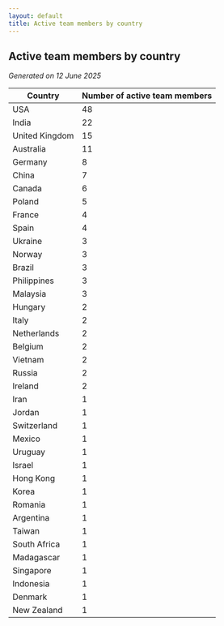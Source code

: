 ```yaml
---
layout: default
title: Active team members by country
---
```

## Active team members by country
*Generated on 12 June 2025*

| Country | Number of active team members |
| --- | --- |
| USA | 48 |
| India | 22 |
| United Kingdom | 15 |
| Australia | 11 |
| Germany | 8 |
| China | 7 |
| Canada | 6 |
| Poland | 5 |
| France | 4 |
| Spain | 4 |
| Ukraine | 3 |
| Norway | 3 |
| Brazil | 3 |
| Philippines | 3 |
| Malaysia | 3 |
| Hungary | 2 |
| Italy | 2 |
| Netherlands | 2 |
| Belgium | 2 |
| Vietnam | 2 |
| Russia | 2 |
| Ireland | 2 |
| Iran | 1 |
| Jordan | 1 |
| Switzerland | 1 |
| Mexico | 1 |
| Uruguay | 1 |
| Israel | 1 |
| Hong Kong | 1 |
| Korea | 1 |
| Romania | 1 |
| Argentina | 1 |
| Taiwan | 1 |
| South Africa | 1 |
| Madagascar | 1 |
| Singapore | 1 |
| Indonesia | 1 |
| Denmark | 1 |
| New Zealand | 1 |
